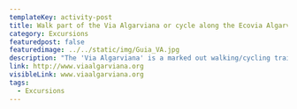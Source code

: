 ```yaml
---
templateKey: activity-post
title: Walk part of the Via Algarviana or cycle along the Ecovia Algarve
category: Excursions
featuredpost: false
featuredimage: ../../static/img/Guia_VA.jpg
description: "The 'Via Algarviana' is a marked out walking/cycling trail (GR route) crossing the entire Algarve (in the north of the region). There are various sections for shorter, medium or long walks and all information including maps can be found on the following website:"
link: http://www.viaalgarviana.org
visibleLink: www.viaalgarviana.org
tags:
  - Excursions
---
```


